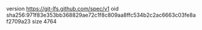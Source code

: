 version https://git-lfs.github.com/spec/v1
oid sha256:971f83e353bb368829ae72c1f8c809aa8ffc534b2c2ac6663c03fe8af2709a23
size 4764
